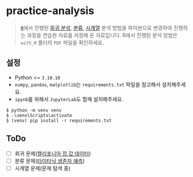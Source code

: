 # practice-analysis

> [`R`](https://www.r-project.org/)에서 진행된 [회귀 분석](https://en.wikipedia.org/wiki/Regression_analysis), [분류](classification), [시계열](https://en.wikipedia.org/wiki/Time_series) 분석 방법을 파이썬으로 변경하여 진행하는 과정을 연습한 자료를 저장해 둔 자료입니다. R에서 진행된 분석 방법은 `with_R` 폴더의 `PDF` 파일을 확인하세요.

## 설정
* Python <= `3.10.10`
* `numpy`, `pandas`, `matplotlib`는 `requirements.txt` 파일을 참고해서 설치해주세요.
* `ipynb`를 위해서 `JupyterLab`도 함께 설치해주세요.

```shell
$ python -m venv venv
$ .\venv\Scripts\activate
$ (venv) pip install -r requirements.txt
```

## ToDo

- [ ] 회귀 문제([캘리포니아 집 값 데이터](http://lib.stat.cmu.edu/datasets/))
- [ ] 분류 문제([타이타닉 생존자 예측](https://www.kaggle.com/c/titanic))
- [ ] 시계열 문제(문제 탐색 중)
